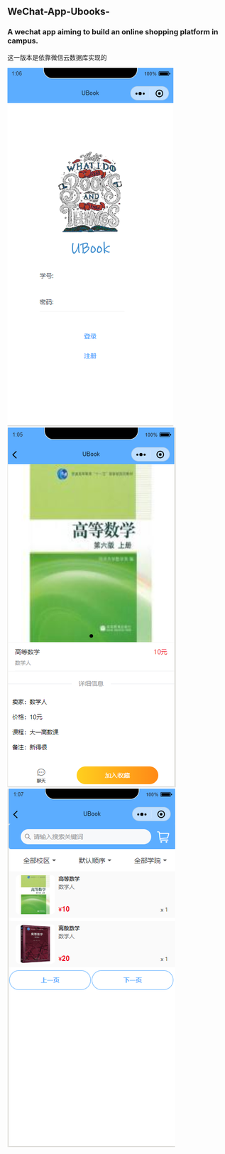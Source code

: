 ## WeChat-App-Ubooks-
### A wechat app aiming to build an online shopping platform in campus.
这一版本是依靠微信云数据库实现的

![image](https://github.com/LM233/WechatApp-UBook/blob/master/4.PNG)
![image](https://github.com/LM233/WechatApp-UBook/blob/master/1.PNG)
![image](https://github.com/LM233/WechatApp-UBook/blob/master/5.PNG)
